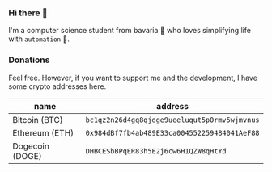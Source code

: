 ### Hi there 👋

I'm a computer science student
from bavaria :beers: who loves simplifying life with `automation` :robot:.

### Donations
Feel free. However, if you want to support me and the development, I have some crypto addresses here.

name | address
------------ | -------------
Bitcoin (BTC) | `bc1qz2n26d4gq8qjdge9ueeluqut5p0rmv5wjmvnus`
Ethereum (ETH) | `0x984dBf7fb4ab489E33ca004552259484041AeF88`
Dogecoin (DOGE) | `DHBCESbBPqER83h5E2j6cw6H1QZW8qHtYd`

<!--
**kastldratza/kastldratza** is a ✨ _special_ ✨ repository because its `README.md` (this file) appears on your GitHub profile.

Here are some ideas to get you started:

- 🔭 I’m currently working on ...
- 🌱 I’m currently learning ...
- 👯 I’m looking to collaborate on ...
- 🤔 I’m looking for help with ...
- 💬 Ask me about ...
- 📫 How to reach me: ...
- 😄 Pronouns: ...
- ⚡ Fun fact: ...
-->
